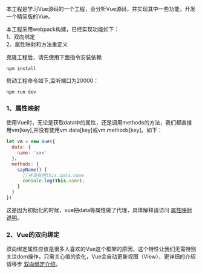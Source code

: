 本工程是学习Vue源码的一个工程，会分析Vue源码，并实现其中一些功能，开发一个精简版的Vue。<br>

本工程采用webpack构建，已经实现功能如下：<br>
1、双向绑定<br>
2、属性映射和方法重定义<br>

克隆工程后，请先使用下面指令安装依赖
```
npm install
```
启动工程命令如下,监听端口为20000：<br>
```
npm run dev
```
### 1、属性映射
使用Vue时，无论是获取data中的属性，还是调用methods的方法，我们都直接用vm[key],并没有使用vm.data[key]或vm.methods[key]。如下：
```javascript
let vm = new Vue({
  data: {
    name: 'xxx'
  }，
  methods: {
    sayName() {
      //并没有用this.data.name
      console.log(this.name);
    }
  }
})
```
这是因为初始化的时候，vue把data等属性做了代理，具体解释请访问 [属性映射说明](./docs/AttrMapping.md)。<br>

### 2、Vue的双向绑定
双向绑定属性应该是很多人喜欢的Vue这个框架的原因，这个特性让我们无需特别关注dom操作，只需关心值的变化，Vue会自动更新视图（View），更详细的介绍请移步 [双向绑定介绍](./docs/TwoWaysBinding.md)。
